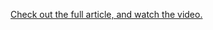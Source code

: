 [Check out the full article, and watch the video.](http://gigaom.com/2010/05/13/video-want-to-be-an-entrepreneur-listen-to-naval-ravikant/)
